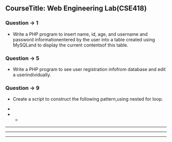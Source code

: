 ##  CourseTitle: Web Engineering Lab(CSE418)

### Question -> 1
-  Write a PHP program to insert name, id, age, and username and password informationentered by the user into a 
   table created using MySQLand to display the current contentsof this table.
  
### Question -> 5
-  Write a PHP program to see user registration infofrom database and edit a userindividually.

### Question -> 9
- Create a script to construct the following pattern,using nested for loop.

*
* *
* * *
* * * *
* * * * *

   
